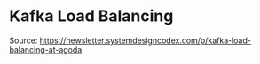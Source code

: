 # Kafka Load Balancing

Source: <https://newsletter.systemdesigncodex.com/p/kafka-load-balancing-at-agoda>
